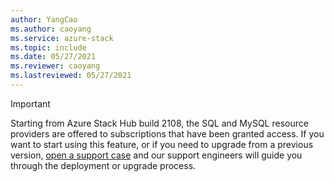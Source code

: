```yaml
---
author: YangCao
ms.author: caoyang
ms.service: azure-stack
ms.topic: include
ms.date: 05/27/2021
ms.reviewer: caoyang
ms.lastreviewed: 05/27/2021
---
```


> [!IMPORTANT]
> Starting from Azure Stack Hub build 2108, the SQL and MySQL resource providers are offered to subscriptions that have been granted access. If you want to start using this feature, or if you need to upgrade from a previous version, [open a support case](../operator/azure-stack-help-and-support-overview.md) and our support engineers will guide you through the deployment or upgrade process.